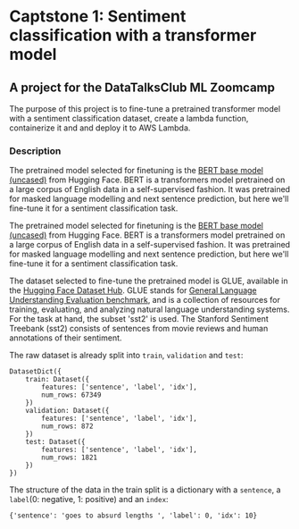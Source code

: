 # Captstone 1: Sentiment classification with a transformer model
## A project for the DataTalksClub ML Zoomcamp
The purpose of this project is to fine-tune a pretrained transformer model with a sentiment classification dataset, create a lambda function, containerize it and and deploy it to AWS Lambda.

### Description
The pretrained model selected for finetuning is the [BERT base model (uncased)](https://huggingface.co/bert-base-uncased) from Hugging Face. BERT is a transformers model pretrained on a large corpus of English data in a self-supervised fashion. It was pretrained for masked language modelling and next sentence prediction, but here we'll fine-tune it for a sentiment classification task.

The pretrained model selected for finetuning is the [BERT base model (uncased)](https://huggingface.co/bert-base-uncased) from Hugging Face. BERT is a transformers model pretrained on a large corpus of English data in a self-supervised fashion. It was pretrained for masked language modelling and next sentence prediction, but here we'll fine-tune it for a sentiment classification task.

The dataset selected to fine-tune the pretrained model is GLUE, available in the [Hugging Face Dataset Hub](https://huggingface.co/datasets). GLUE stands for [General Language Understanding Evaluation benchmark](https://gluebenchmark.com/), and is a collection of resources for training, evaluating, and analyzing natural language understanding systems.
For the task at hand, the subset 'sst2' is used. The Stanford Sentiment Treebank (sst2) consists of sentences from movie reviews and human annotations of their sentiment.

The raw dataset is already split into `train`, `validation` and `test`:
```
DatasetDict({
    train: Dataset({
        features: ['sentence', 'label', 'idx'],
        num_rows: 67349
    })
    validation: Dataset({
        features: ['sentence', 'label', 'idx'],
        num_rows: 872
    })
    test: Dataset({
        features: ['sentence', 'label', 'idx'],
        num_rows: 1821
    })
})
```
The structure of the data in the train split is a dictionary with a `sentence`, a `label`(0: negative, 1: positive) and an `index`:

```
{'sentence': 'goes to absurd lengths ', 'label': 0, 'idx': 10}
````
